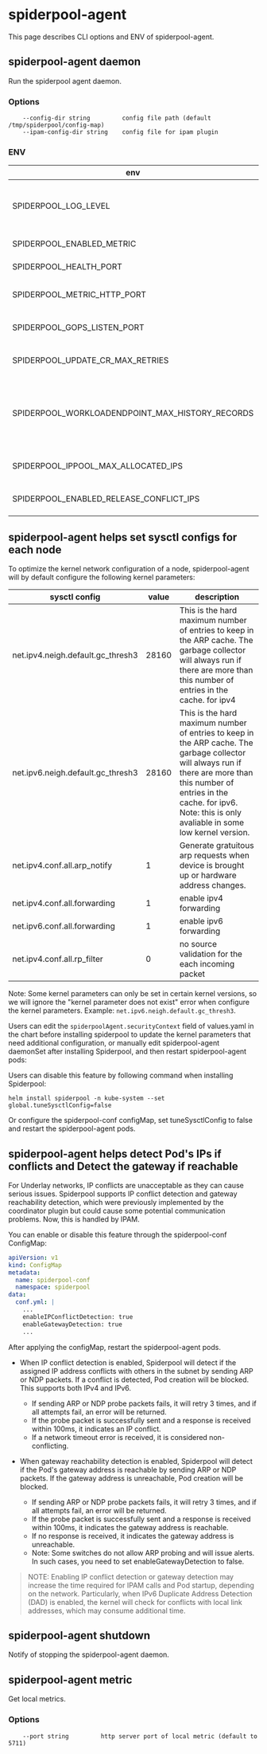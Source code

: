 # spiderpool-agent

This page describes CLI options and ENV of spiderpool-agent.

## spiderpool-agent daemon

Run the spiderpool agent daemon.

### Options

```
    --config-dir string         config file path (default /tmp/spiderpool/config-map)
    --ipam-config-dir string    config file for ipam plugin 
```

### ENV

| env                                             | default | description                                                                                     |
|-------------------------------------------------|---------|-------------------------------------------------------------------------------------------------|
| SPIDERPOOL_LOG_LEVEL                            | info    | Log level, optional values are "debug", "info", "warn", "error", "fatal", "panic".              |
| SPIDERPOOL_ENABLED_METRIC                       | false   | Enable/disable metrics.                                                                         |
| SPIDERPOOL_HEALTH_PORT                          | 5710    | Metric HTTP server port.                                                                        |
| SPIDERPOOL_METRIC_HTTP_PORT                     | 5711    | Spiderpool-agent backend HTTP server port.                                                      |
| SPIDERPOOL_GOPS_LISTEN_PORT                     | 5712    | Port that gops is listening on. Disabled if empty.                                              |
| SPIDERPOOL_UPDATE_CR_MAX_RETRIES                | 3       | Max retries to update k8s resources.                                                            |
| SPIDERPOOL_WORKLOADENDPOINT_MAX_HISTORY_RECORDS | 100     | Max historical IP allocation information allowed for a single Pod recorded in WorkloadEndpoint. |
| SPIDERPOOL_IPPOOL_MAX_ALLOCATED_IPS             | 5000    | Max number of IP that a single IP pool can provide.                                             |
| SPIDERPOOL_ENABLED_RELEASE_CONFLICT_IPS         | true    | Enable/disable release conflict IPs.                                                            |

## spiderpool-agent helps set sysctl configs for each node

To optimize the kernel network configuration of a node, spiderpool-agent will by default configure the following kernel parameters:

| sysctl config | value | description |
| -------------| ------| ------------|
| net.ipv4.neigh.default.gc_thresh3 | 28160 | This is the hard maximum number of entries to keep in the ARP cache. The garbage collector will always run if there are more than this number of entries in the cache. for ipv4  |
| net.ipv6.neigh.default.gc_thresh3 | 28160 | This is the hard maximum number of entries to keep in the ARP cache. The garbage collector will always run if there are more than this number of entries in the cache. for ipv6. Note: this is only avaliable in some low kernel version.|
| net.ipv4.conf.all.arp_notify | 1 |  Generate gratuitous arp requests when device is brought up or hardware address changes.|
| net.ipv4.conf.all.forwarding | 1 | enable ipv4 forwarding |
| net.ipv6.conf.all.forwarding | 1 | enable ipv6 forwarding |
| net.ipv4.conf.all.rp_filter   | 0 | no source validation for the each incoming packet |

Note: Some kernel parameters can only be set in certain kernel versions, so we will ignore the "kernel parameter does not exist" error when configure the kernel parameters. Example: `net.ipv6.neigh.default.gc_thresh3`.

Users can edit the `spiderpoolAgent.securityContext` field of values.yaml in the chart before installing spiderpool to update the kernel parameters that need additional configuration, or manually edit spiderpool-agent daemonSet after installing Spiderpool, and then restart spiderpool-agent pods:

Users can disable this feature by following command when installing Spiderpool:

```
helm install spiderpool -n kube-system --set global.tuneSysctlConfig=false
```

Or configure the spiderpool-conf configMap, set tuneSysctlConfig to false and restart the spiderpool-agent pods.

## spiderpool-agent helps detect Pod's IPs if conflicts and Detect the gateway if reachable

For Underlay networks, IP conflicts are unacceptable as they can cause serious issues. Spiderpool supports IP conflict detection and gateway reachability detection, which were previously implemented by the coordinator plugin but could cause some potential communication problems. Now, this is handled by IPAM.

You can enable or disable this feature through the spiderpool-conf ConfigMap:

```yaml
apiVersion: v1
kind: ConfigMap
metadata:
  name: spiderpool-conf
  namespace: spiderpool
data:
  conf.yml: |
    ...
    enableIPConflictDetection: true
    enableGatewayDetection: true
    ...
```

After applying the configMap, restart the spiderpool-agent pods.

- When IP conflict detection is enabled, Spiderpool will detect if the assigned IP address conflicts with others in the subnet by sending ARP or NDP packets. If a conflict is detected, Pod creation will be blocked. This supports both IPv4 and IPv6.

  - If sending ARP or NDP probe packets fails, it will retry 3 times, and if all attempts fail, an error will be returned.
  - If the probe packet is successfully sent and a response is received within 100ms, it indicates an IP conflict.
  - If a network timeout error is received, it is considered non-conflicting.
- When gateway reachability detection is enabled, Spiderpool will detect if the Pod's gateway address is reachable by sending ARP or NDP packets. If the gateway address is unreachable, Pod creation will be blocked.

  - If sending ARP or NDP probe packets fails, it will retry 3 times, and if all attempts fail, an error will be returned.
  - If the probe packet is successfully sent and a response is received within 100ms, it indicates the gateway address is reachable.
  - If no response is received, it indicates the gateway address is unreachable.
  - Note: Some switches do not allow ARP probing and will issue alerts. In such cases, you need to set enableGatewayDetection to false.

> NOTE: Enabling IP conflict detection or gateway detection may increase the time required for IPAM calls and Pod startup, depending on the network. Particularly, when IPv6 Duplicate Address Detection (DAD) is enabled, the kernel will check for conflicts with local link addresses, which may consume additional time.

## spiderpool-agent shutdown

Notify of stopping the spiderpool-agent daemon.

## spiderpool-agent metric

Get local metrics.

### Options

```
    --port string         http server port of local metric (default to 5711)
```
